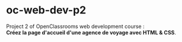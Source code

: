 # oc-web-dev-p2

Project 2 of OpenClassrooms web development course :  
**Créez la page d'accueil d'une agence de voyage avec HTML & CSS**.
